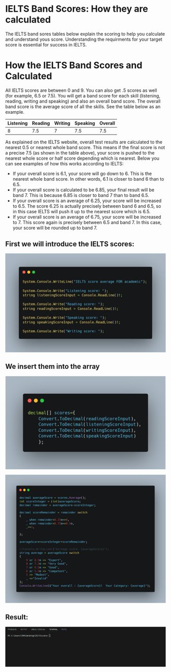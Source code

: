 # IELTS Band Scores: How they are calculated 

The IELTS band sores tables below explain the scoring to help you calculate and understand yous score. Understanding the requirments for your target score is essential for success in IELTS.

# How the IELTS Band Scores and Calculated

All IELTS scores are between 0 and 9. You can also get .5 scores as well (for example, 6.5 or 7.5). You will get a band score for each skill (listening, reading, writing and speaking) and also an overall band score. The overall band score is the average score of all the skills. See the table below as an example.


| Listening | Reading | Writing | Speaking | Overall |
|-----------|---------|---------|----------|---------|
| 8         | 7.5     |    7    |  7.5     |7.5      |


As explained on the IELTS website, overall test results are calculated to the nearest 0.5 or nearest whole band score. This means if the final score is not a precise 7.5 (as shown in the table above), your score is pushed to the nearest whole score or half score depending which is nearest. Below you can see examples of how this works according to IELTS:

* If your overall score is 6.1, your score will go down to 6. This is the nearest whole band score. In other words, 6.1 is closer to band 6 than to 6.5.
* If your overall score is calculated to be 6.85, your final result will be band 7. This is because 6.85 is closer to band 7 than to band 6.5.
* If your overall score is an average of 6.25, your score will be increased to 6.5. The score 6.25 is actually precisely between band 6 and 6.5, so in this case IELTS will push it up to the nearest score which is 6.5.
* If your overall score is an average of 6.75, your score will be increased to 7. This score again is precisely between 6.5 and band 7. In this case, your score will be rounded up to band 7.

## First we will introduce the IELTS scores:
![](/images/carbon%20(1).png)

## We insert them into the array
![](/images/carbon%20(2)2.png)

![](/images/carbons.png)

## Result:
![](/images/Анимация.gif)
